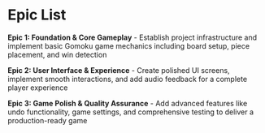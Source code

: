 # Epic List

**Epic 1: Foundation & Core Gameplay** - Establish project infrastructure and implement basic Gomoku game mechanics including board setup, piece placement, and win detection

**Epic 2: User Interface & Experience** - Create polished UI screens, implement smooth interactions, and add audio feedback for a complete player experience

**Epic 3: Game Polish & Quality Assurance** - Add advanced features like undo functionality, game settings, and comprehensive testing to deliver a production-ready game
